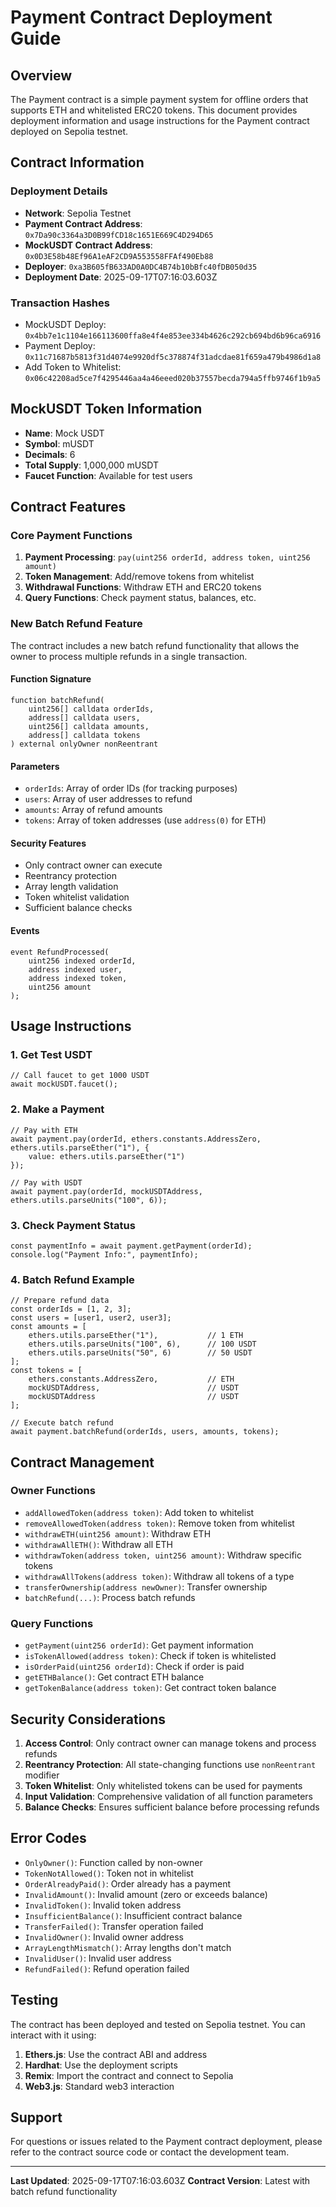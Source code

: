 # Payment Contract Deployment Guide

## Overview

The Payment contract is a simple payment system for offline orders that supports ETH and whitelisted ERC20 tokens. This document provides deployment information and usage instructions for the Payment contract deployed on Sepolia testnet.

## Contract Information

### Deployment Details
- **Network**: Sepolia Testnet
- **Payment Contract Address**: `0x7Da90c3364a3D0B99fCD18c1651E669C4D294D65`
- **MockUSDT Contract Address**: `0x0D3E58b48Ef96A1eAF2CD9A553558FFAf490Eb88`
- **Deployer**: `0xa3B605fB633AD0A0DC4B74b10bBfc40fDB050d35`
- **Deployment Date**: 2025-09-17T07:16:03.603Z

### Transaction Hashes
- MockUSDT Deploy: `0x4bb7e1c1104e166113600ffa8e4f4e853ee334b4626c292cb694bd6b96ca6916`
- Payment Deploy: `0x11c71687b5813f31d4074e9920df5c378874f31adcdae81f659a479b4986d1a8`
- Add Token to Whitelist: `0x06c42208ad5ce7f4295446aa4a46eeed020b37557becda794a5ffb9746f1b9a5`

## MockUSDT Token Information
- **Name**: Mock USDT
- **Symbol**: mUSDT
- **Decimals**: 6
- **Total Supply**: 1,000,000 mUSDT
- **Faucet Function**: Available for test users

## Contract Features

### Core Payment Functions
1. **Payment Processing**: `pay(uint256 orderId, address token, uint256 amount)`
2. **Token Management**: Add/remove tokens from whitelist
3. **Withdrawal Functions**: Withdraw ETH and ERC20 tokens
4. **Query Functions**: Check payment status, balances, etc.

### New Batch Refund Feature
The contract includes a new batch refund functionality that allows the owner to process multiple refunds in a single transaction.

#### Function Signature
```solidity
function batchRefund(
    uint256[] calldata orderIds,
    address[] calldata users,
    uint256[] calldata amounts,
    address[] calldata tokens
) external onlyOwner nonReentrant
```

#### Parameters
- `orderIds`: Array of order IDs (for tracking purposes)
- `users`: Array of user addresses to refund
- `amounts`: Array of refund amounts
- `tokens`: Array of token addresses (use `address(0)` for ETH)

#### Security Features
- Only contract owner can execute
- Reentrancy protection
- Array length validation
- Token whitelist validation
- Sufficient balance checks

#### Events
```solidity
event RefundProcessed(
    uint256 indexed orderId,
    address indexed user,
    address indexed token,
    uint256 amount
);
```

## Usage Instructions

### 1. Get Test USDT
```solidity
// Call faucet to get 1000 USDT
await mockUSDT.faucet();
```

### 2. Make a Payment
```solidity
// Pay with ETH
await payment.pay(orderId, ethers.constants.AddressZero, ethers.utils.parseEther("1"), {
    value: ethers.utils.parseEther("1")
});

// Pay with USDT
await payment.pay(orderId, mockUSDTAddress, ethers.utils.parseUnits("100", 6));
```

### 3. Check Payment Status
```solidity
const paymentInfo = await payment.getPayment(orderId);
console.log("Payment Info:", paymentInfo);
```

### 4. Batch Refund Example
```solidity
// Prepare refund data
const orderIds = [1, 2, 3];
const users = [user1, user2, user3];
const amounts = [
    ethers.utils.parseEther("1"),           // 1 ETH
    ethers.utils.parseUnits("100", 6),      // 100 USDT
    ethers.utils.parseUnits("50", 6)        // 50 USDT
];
const tokens = [
    ethers.constants.AddressZero,           // ETH
    mockUSDTAddress,                        // USDT
    mockUSDTAddress                         // USDT
];

// Execute batch refund
await payment.batchRefund(orderIds, users, amounts, tokens);
```

## Contract Management

### Owner Functions
- `addAllowedToken(address token)`: Add token to whitelist
- `removeAllowedToken(address token)`: Remove token from whitelist
- `withdrawETH(uint256 amount)`: Withdraw ETH
- `withdrawAllETH()`: Withdraw all ETH
- `withdrawToken(address token, uint256 amount)`: Withdraw specific tokens
- `withdrawAllTokens(address token)`: Withdraw all tokens of a type
- `transferOwnership(address newOwner)`: Transfer ownership
- `batchRefund(...)`: Process batch refunds

### Query Functions
- `getPayment(uint256 orderId)`: Get payment information
- `isTokenAllowed(address token)`: Check if token is whitelisted
- `isOrderPaid(uint256 orderId)`: Check if order is paid
- `getETHBalance()`: Get contract ETH balance
- `getTokenBalance(address token)`: Get contract token balance

## Security Considerations

1. **Access Control**: Only contract owner can manage tokens and process refunds
2. **Reentrancy Protection**: All state-changing functions use `nonReentrant` modifier
3. **Token Whitelist**: Only whitelisted tokens can be used for payments
4. **Input Validation**: Comprehensive validation of all function parameters
5. **Balance Checks**: Ensures sufficient balance before processing refunds

## Error Codes

- `OnlyOwner()`: Function called by non-owner
- `TokenNotAllowed()`: Token not in whitelist
- `OrderAlreadyPaid()`: Order already has a payment
- `InvalidAmount()`: Invalid amount (zero or exceeds balance)
- `InvalidToken()`: Invalid token address
- `InsufficientBalance()`: Insufficient contract balance
- `TransferFailed()`: Transfer operation failed
- `InvalidOwner()`: Invalid owner address
- `ArrayLengthMismatch()`: Array lengths don't match
- `InvalidUser()`: Invalid user address
- `RefundFailed()`: Refund operation failed

## Testing

The contract has been deployed and tested on Sepolia testnet. You can interact with it using:

1. **Ethers.js**: Use the contract ABI and address
2. **Hardhat**: Use the deployment scripts
3. **Remix**: Import the contract and connect to Sepolia
4. **Web3.js**: Standard web3 interaction

## Support

For questions or issues related to the Payment contract deployment, please refer to the contract source code or contact the development team.

---

**Last Updated**: 2025-09-17T07:16:03.603Z
**Contract Version**: Latest with batch refund functionality
